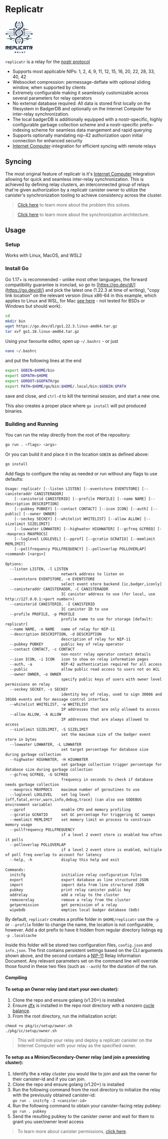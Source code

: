 # Replicatr

![logo](doc/logo.png)

`replicatr` is a relay for the [nostr protocol](https://github.com/nostr-protocol/nostr)

* Supports most applicable NIPs: 1, 2, 4, 9, 11, 12, 15, 16, 20, 22, 28, 33, 40, 42
* Websocket compression: permessage-deflate with optional sliding window, when supported by clients
* Extremely configurable making it seamlessly customizable across several parameters for relay operators
* No external database required: All data is stored first locally on the filesystem in BadgerDB and optionally on the
  Internet Computer for inter-relay synchronization.
* The local badgerDB is additionally equipped with a nostr-specific, highly configurable garbage collection scheme and a
  nostr-specific prefix-indexing scheme for seamless data mangement and rapid querying
* Supports optionally mandating nip-42 authorization upon initial connection for enhanced security
* [Internet Computer](https://internetcomputer.org/docs/current/home)-integration for efficient syncing with remote
  relays

## Syncing

The most original feature of replicatr is it's  [Internet Computer](https://internetcomputer.org/docs/current/home)
integration allowing for quick and seamless inter-relay synchronization. This is achieved by defining relay clusters, an
interconnected group of relays that're given authorization by a replicatr canister owner to utilize the canister's
synchronization tooling to achieve consistency across the cluster.

> [Click here](doc/cluster.md) to learn more about the problem this solves.

> [Click here](doc/sync.md) to learn more about the synchronization architecture.

## Usage

### Setup

Works with Linux, MacOS, and WSL2

### Install Go

Go 1.17+ is recommended - unlike most other languages, the forward compatibility
guarantee is ironclad, so go to [https://go.dev/dl/](https://go.dev/dl/) and
pick the latest one (1.22.3 at time of writing), "copy link location" on the
relevant version (linux x86-64 in this example, which applies to Linux and WSL, for Mac [see here](https://go.dev/dl/) -
not tested for BSDs or Windows but should work).

```bash
cd
mkdir bin 
wget https://go.dev/dl/go1.22.3.linux-amd64.tar.gz
tar xvf go1.18.linux-amd64.tar.gz
```

Using your favourite editor, open up `~/.bashrc` - or just

```bash
nano ~/.bashrc
```

and put the following lines at the end

```bash
export GOBIN=$HOME/bin
export GOPATH=$HOME
export GOROOT=$GOPATH/go
export PATH=$HOME/go/bin:$HOME/.local/bin:$GOBIN:$PATH
``` 

save and close, and `ctrl-d` to kill the terminal session, and start a new one.

This also creates a proper place where `go install` will put produced binaries.

### Building and Running

You can run the relay directly from the root of the repository:

```bash
go run . <flags> <args>
```

Or you can build it and place it in the location `GOBIN` as defined above:

```bash
go install
```

Add flags to configure the relay as needed or run without any flags to use defaults:

```
Usage: replicatr [--listen LISTEN] [--eventstore EVENTSTORE] [--canisteraddr CANISTERADDR] 
    [--canisterid CANISTERID] [--profile PROFILE] [--name NAME] [--description DESCRIPTION] 
    [--pubkey PUBKEY] [--contact CONTACT] [--icon ICON] [--auth] [--public] [--owner OWNER] 
    [--seckey SECKEY] [--whitelist WHITELIST] [--allow ALLOW] [--sizelimit SIZELIMIT] 
    [--lowwater LOWWATER] [--highwater HIGHWATER] [--gcfreq GCFREQ] [--maxprocs MAXPROCS] 
    [--loglevel LOGLEVEL] [--pprof] [--gcratio GCRATIO] [--memlimit MEMLIMIT] 
    [--pollfrequency POLLFREQUENCY] [--polloverlap POLLOVERLAP] <command> [<args>]

Options:
  --listen LISTEN, -l LISTEN
                         network address to listen on
  --eventstore EVENTSTORE, -e EVENTSTORE
                         select event store backend [ic,badger,iconly]
  --canisteraddr CANISTERADDR, -C CANISTERADDR
                         IC canister address to use (for local, use http://127.0.0.1:<port number>)
  --canisterid CANISTERID, -I CANISTERID
                         IC canister ID to use
  --profile PROFILE, -p PROFILE
                         profile name to use for storage [default: replicatr]
  --name NAME, -n NAME   name of relay for NIP-11
  --description DESCRIPTION, -d DESCRIPTION
                         description of relay for NIP-11
  --pubkey PUBKEY        public key of relay operator
  --contact CONTACT, -c CONTACT
                         non-nostr relay operator contact details
  --icon ICON, -i ICON   icon to show on relay information pages
  --auth, -a             NIP-42 authentication required for all access
  --public               allow public read access to users not on ACL
  --owner OWNER, -o OWNER
                         specify public keys of users with owner level permissions on relay
  --seckey SECKEY, -s SECKEY
                         identity key of relay, used to sign 30066 and 30166 events and for message control interface
  --whitelist WHITELIST, -w WHITELIST
                         IP addresses that are only allowed to access
  --allow ALLOW, -A ALLOW
                         IP addresses that are always allowed to access
  --sizelimit SIZELIMIT, -S SIZELIMIT
                         set the maximum size of the badger event store in bytes
  --lowwater LOWWATER, -L LOWWATER
                         set target percentage for database size during garbage collection
  --highwater HIGHWATER, -H HIGHWATER
                         set garbage collection trigger percentage for database size during garbage collection
  --gcfreq GCFREQ, -G GCFREQ
                         frequency in seconds to check if database needs garbage collection
  --maxprocs MAXPROCS    maximum number of goroutines to use
  --loglevel LOGLEVEL    set log level [off,fatal,error,warn,info,debug,trace] (can also use GODEBUG environment variable)
  --pprof                enable CPU and memory profiling
  --gcratio GCRATIO      set GC percentage for triggering GC sweeps
  --memlimit MEMLIMIT    set memory limit on process to constrain memory usage
  --pollfrequency POLLFREQUENCY
                         if a level 2 event store is enabled how often it polls
  --polloverlap POLLOVERLAP
                         if a level 2 event store is enabled, multiple of poll freq overlap to account for latency
  --help, -h             display this help and exit

Commands:
  initcfg                initialize relay configuration files
  export                 export database as line structured JSON
  import                 import data from line structured JSON
  pubkey                 print relay canister public key
  addrelay               add a relay to the cluster
  removerelay            remove a relay from the cluster
  getpermission          get permission of a relay
  wipebdb                empties local badger database (bdb)

```

By default, `replicatr` creates a profile folder in `$HOME/replicatr` use the `-p` or `--profile` folder to change the
name, the location is not configurable, however. Add a dot prefix to have it hidden from regular directory listings eg
`-p .localcache`

Inside this folder will be stored two configuration files, `config.json` and `info.json`. The first contains persistent
settings based on the CLI arguments shown above, and the second contains a
[NIP-11](https://github.com/nostr-protocol/nips/blob/master/11.md) Relay Information Document. Any relevant parameters
set on the command line will override those found in these two files (such as `--auth`) for the duration of the run.

#### Compiling

#### To setup an Owner relay (and start your own cluster):

1. Clone the repo and ensure golang (v1.20+) is installed.
2. Ensure [dfx](https://internetcomputer.org/docs/current/developer-docs/getting-started/install/) is installed in the
   repo root directory with a
   nonzero [cycle balance](https://support.dfinity.org/hc/en-us/articles/5946641657108-What-is-a-cycles-wallet).
3. From the root directory, run the initialization script:

```
chmod +x pkg/ic/setup/owner.sh
./pkg/ic/setup/owner.sh
```

> This will initialize your relay and deploy a replicatr canister on the Internet Computer with your relay as the
> specified owner.

#### To setup as a Minion/Secondary-Owner  relay (and join a preexisting cluster):

1. Identify the a relay cluster you would like to join and ask the owner for their canister-id and if you can join.
2. Clone the repo and ensure golang (v1.20+) is installed
3. Run the following command from the root directory to initialize the relay with the previously obtained canister-id:\
   `go run . initcfg -I <canister-id>`
4. Run the following command to obtain your canister-facing relay pubkey:\
   `go run . pubkey`
5. Send the resulting pubkey to the canister owner and wait for them to grant you user/owner level access

> To learn more about canister permissions, [click here](doc/canister.md).

